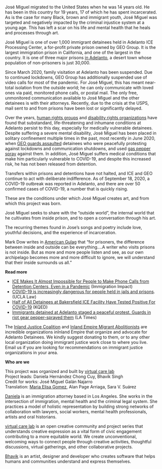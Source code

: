 José Miguel migrated to the United States when he was 14 years old. He has been in this country for 19 years, 17 of which he has spent incarcerated. As is the case for many Black, brown and immigrant youth, José Miguel was targeted and negatively impacted by the criminal injustice system at a young age. This has left a scar on his life and mental health that he heals and processes through art.

José Miguel is one of over 1,000 immigrant detainees held in Adelanto ICE Processing Center, a for-profit private prison owned by GEO Group. It is the largest immigration prison in California, and one of the largest in the country. It is one of three major prisons [in Adelanto](https://www.vice.com/en_us/article/znwd7e/jailtown-usa-where-americas-prison-industrial-complex-calls-home-203), a desert town whose population of non-prisoners is just 30,000.

Since March 2020, family visitation at Adelanto has been suspended. Due to continued lockdowns, GEO Group has additionally suspended use of video calls for most of the pandemic. For José Miguel, this has meant near-total isolation from the outside world; he can only communicate with loved ones via paid, monitored phone calls, or postal mail. The only free, unmonitored communication available to José Miguel and the other detainees is with their attorneys. Recently, due to the crisis at the USPS, mail sent to and from prisons have been lost or significantly delayed.

Over the years, [human rights groups](https://www.hrw.org/report/2017/05/08/systemic-indifference/dangerous-substandard-medical-care-us-immigration-detention) and [disability rights organizations](https://www.disabilityrightsca.org/post/there-is-no-safety-here-the-dangers-for-people-with-mental-illness-and-other-disabilities-at) have found that substandard, life-threatening and inhumane conditions at Adelanto persist to this day, especially for medically vulnerable detainees. Despite suffering a severe mental disability, José Miguel has been placed in solitary confinement multiple times in the past, most recently in June 2020, when [GEO guards assaulted](https://www.latimes.com/california/story/2020-06-26/immigrants-detained-at-adelanto-staged-a-peaceful-protest-guards-in-riot-gear-pepper-sprayed-them) detainees who were peacefully protesting against lockdowns and communication shutdowns, and used [gas pepper spray](https://laist.com/2020/06/22/adelanto-detention-facility-immigrant-detainee-protest.php) against them. In addition, José Miguel suffers medical conditions that make him particularly vulnerable to COVID-19, and despite this increased risk, he has not been released from detention.

Transfers within prisons and detentions have not halted, and ICE and GEO continue to act with deliberate indifference. As of September 18, 2020, a COVID-19 outbreak was reported in Adelanto, and there are over 50 confirmed cases of COVID-19, a number that is quickly rising.

These are the conditions under which José Miguel creates art, and from which this project was born.

José Miguel seeks to share with the “outside world”, the internal world that he cultivates from inside prison, and to open a conversation through his art.

The recurring themes found in Jose’s songs and poetry include love, youthful decisions, and the experience of incarceration.

Mark Dow writes in [American Gulag](https://www.ucpress.edu/book/9780520246690/american-gulag) that “for prisoners, the difference between inside and outside can be everything….A writer who visits prisons is not inside. But as more and more people listen and see, as our own archipelago becomes more and more difficult to ignore, we will understand that their inside surrounds us all.”

**Read more**

- [ICE Makes It Almost Impossible for People to Make Phone Calls from Detention Centers, Even in a Pandemic](https://immigrationimpact.com/2020/08/27/ice-phone-calls/?emci=74f11c33-44e9-ea11-8b03-00155d0394bb&emdi=f13c0f2f-ccea-ea11-8b03-00155d0394bb&ceid=8885589#.X0klMn6Sk2w) (Immigration Impact)
- [COVID-19 is increasingly dangerous for people held in jails and prisons](https://law.ucla.edu/academics/centers/criminal-justice-program/ucla-covid-19-behind-bars-data-project). (UCLA Law)
- [Half of All Detainees at Bakersfield ICE Facility Have Tested Positive For COVID-19](https://www.kqed.org/news/11833925/half-of-all-detainees-at-bakersfield-ice-facility-have-tested-positive-for-covid-19) (KQED)
- [Immigrants detained at Adelanto staged a peaceful protest. Guards in riot gear pepper-sprayed them](https://www.latimes.com/california/story/2020-06-26/immigrants-detained-at-adelanto-staged-a-peaceful-protest-guards-in-riot-gear-pepper-sprayed-them) (LA Times)

The [Inland Justice Coalition](https://ic4ij.org/) and [Inland Empire Migrant Abolitionists](https://twitter.com/iemigrants?lang=en) are incredible organizations inInland Empire that organize and advocate for Adelanto Detainees. We kindly suggest donating to them, or to any other local organization doing immigrant justice work close to where you live. Email us if you are looking for recommendations on immigrant justice organizations in your area.

**Who are we**

This project was organized and built by [virtual care lab](https://virtualcarelab.com/about)  
Project leads: Daniela Hernández Chong Cuy, Bhavik Singh  
Credit for works: José Miguel Galán Najarro  
Translation: [Maria Elisa Gomez](https://www.instagram.com/mariaelisaaa___/), Alan Page Arriaga, Sara V. Suárez

[Daniela](https://lawoffice-dhchongcuy.com/) is an immigration attorney based in Los Angeles. She works in the intersection of immigration, mental health and the criminal legal system. She practices a model of holistic representation by building strong networks of collaboration with lawyers, social workers, mental health professionals, artists and oral historians.

[virtual care lab](https://virtualcarelab.com/about) is an open creative community and project series that understands creative expression as a vital form of civic engagement contributing to a more equitable world. We create unconventional, welcoming ways to connect people through creative activities, thoughtful discussions, virtual gatherings, and other collaborative projects.

[Bhavik](http://bhaviksingh.com) is an artist, designer and developer who creates software that helps humans and communities understand and express themselves.
